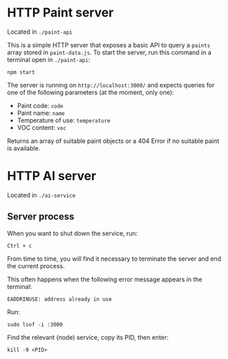 # HTTP Paint server

Located in `./paint-api`

This is a simple HTTP server that exposes a basic API to query a `paints` array stored in `paint-data.js`. 
To start the server, run this command in a terminal open in `./paint-api`:

`npm start`

The server is running on `http://localhost:3000/` and expects queries for one of the following parameters (at the moment, only one):
- Paint code: `code`
- Paint name: `name`
- Temperature of use: `temperature`
- VOC content: `voc`

Returns an array of suitable paint objects or a 404 Error if no suitable paint is available.

# HTTP AI server

Located in `./ai-service`





## Server process

When you want to shut down the service, run:

`Ctrl + c`

From time to time, you will find it necessary to terminate the server and end the current process.

This often happens when the following error message appears in the terminal:

`EADDRINUSE: address already in use`

Run:

`sudo lsof -i :3000`

Find the relevant (node) service, copy its PID, then enter:

`kill -9 <PID>`
